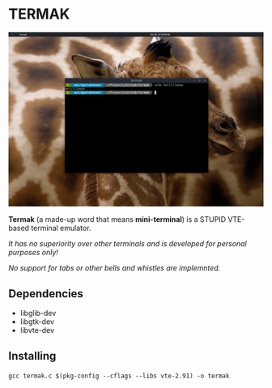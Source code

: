 # TERMAK
<p align="center"><img src="https://github.com/amiremohamadi/Termak/blob/master/Screenshot.png" width="680"></p>

**Termak** (a made-up word that means **mini-terminal**) is a STUPID VTE-based terminal emulator.

*It has no superiority over other terminals and is developed for personal purposes only!*

*No support for tabs or other bells and whistles are implemnted.*

## Dependencies
- libglib-dev
- libgtk-dev
- libvte-dev

## Installing
`gcc termak.c $(pkg-config --cflags --libs vte-2.91) -o termak`

